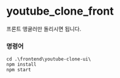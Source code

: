 # youtube_clone_front
프론트 앵귤러만 돌리시면 됩니다.

### 명령어
```
cd .\frontend\youtube-clone-ui\
npm install
npm start
```
